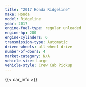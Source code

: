 ```yaml
---
title: "2017 Honda Ridgeline"
make: Honda
model: Ridgeline
year: 2017
engine-fuel-type: regular unleaded
engine-hp: 280
engine-cylinders: 6
transmission-type: Automatic
driven-wheels: all wheel drive
number-of-doors: 4
market-category: N/A
vehicle-size: Large
vehicle-style: Crew Cab Pickup
---
```


{{< car_info >}}
